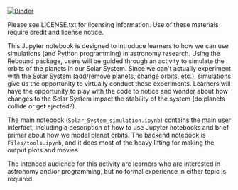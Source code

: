 [![Binder](https://mybinder.org/badge_logo.svg)](https://mybinder.org/v2/gh/caodonnell/SolarSystemSimulation/main)

Please see LICENSE.txt for licensing information. Use of these materials require credit and license notice.

This Jupyter notebook is designed to introduce learners to how we can use simulations (and Python programming) in astronomy research. Using the Rebound package, users will be guided through an activity to simulate the orbits of the planets in our Solar System. Since we can't actually experiment with the Solar System (add/remove planets, change orbits, etc.), simulations give us the opportunity to virtually conduct those experiments. Learners will have the opportunity to play with the code to notice and wonder about how changes to the Solar System impact the stability of the system (do planets collide or get ejected?).

The main notebook (`Solar_System_simulation.ipynb`) contains the main user interfact, including a description of how to use Jupyter notebooks and brief primer about how we model planet orbits. The backend notebook is `Files/tools.ipynb`, and it does most of the heavy lifting for making the output plots and movies.

The intended audience for this activity are learners who are interested in astronomy and/or programming, but no formal experience in either topic is required.
